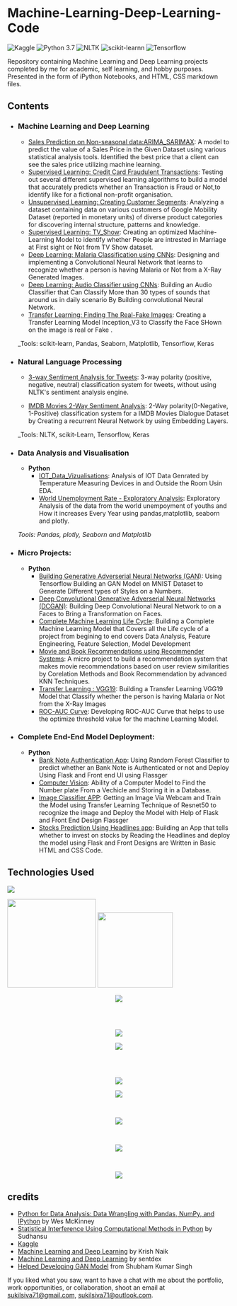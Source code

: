 # Machine-Learning-Deep-Learning-Code
![Kaggle](https://img.shields.io/badge/Dataset-Kaggle-blue.svg) ![Python 3.7](https://img.shields.io/badge/Python-3.7-brightgreen.svg) ![NLTK](https://img.shields.io/badge/Library-NLTK-orange.svg) ![scikit-learnn](https://img.shields.io/badge/Library-Scikit_Learn-orange.svg) ![Tensorflow](https://img.shields.io/badge/Library-Tensorflow-orange.svg)

Repository containing Machine Learning and Deep Learning projects completed by me for academic, self learning, and hobby purposes. Presented in the form of iPython Notebooks, and HTML, CSS markdown files.

## Contents

- ### Machine Learning and Deep Learning

	- [Sales Prediction on Non-seasonal data:ARIMA_SARIMAX](https://github.com/sukilsiva/Machine-Learnig-Deep-Learning-Code/blob/master/ARIMA_SARIMAX.ipynb): A model to predict the value of a Sales Price in the Given Dataset using various statistical analysis tools. Identified the best price that a client can see the sales price utilizing machine learning.
	- [Supervised Learning: Credit Card Fraudulent Transactions](https://github.com/sukilsiva/Machine-Learnig-Deep-Learning-Code/blob/master/Credit%20card.ipynb): Testing out several different supervised learning algorithms to build a model that accurately predicts whether an Transaction is Fraud or Not,to identify like for a fictional non-profit organisation.
	- [Unsupervised Learning: Creating Customer Segments](https://github.com/sukilsiva/Machine-Learnig-Deep-Learning-Code/blob/master/Clustering.ipynb): Analyzing a dataset containing data on various customers of Google Mobility Dataset (reported in monetary units) of diverse product categories for discovering internal structure, patterns and knowledge.
	- [Supervised Learning: TV_Show](https://github.com/sukilsiva/Machine-Learnig-Deep-Learning-Code/blob/master/Supervised%20Learning.ipynb): Creating an optimized Machine-Learning Model to identify whether People are intrested in Marriage at First sight or Not from TV Show dataset.
	- [Deep Learning: Malaria Classification using CNNs](https://github.com/sukilsiva/Machine-Learnig-Deep-Learning-Code/blob/master/Malaria.ipynb):  Designing and implementing a Convolutional Neural Network that learns to recognize whether a person is having Malaria or Not from a X-Ray Generated Images.
   - [Deep Learning: Audio Classifier using CNNs](https://github.com/sukilsiva/Machine-Learnig-Deep-Learning-Code/blob/master/Audio_Classifier.ipynb): Building an Audio Classifier that Can Classify More than 30 types of sounds that around us in daily scenario By Building convolutional Neural Network.
	- [Transfer Learning: Finding The Real-Fake Images](https://github.com/sukilsiva/Machine-Learnig-Deep-Learning-Code/blob/master/REALFAKEFACEDETECTION_INCEPTION_V3.ipynb): Creating a Transfer Learning Model Inception_V3 to Classify the Face SHown on the image is real or Fake .

	_Tools: scikit-learn, Pandas, Seaborn, Matplotlib, Tensorflow, Keras 

- ### Natural Language Processing

	- [3-way Sentiment Analysis for Tweets](https://github.com/sukilsiva/Machine-Learnig-Deep-Learning-Code/blob/master/Sentiment_Analysis.ipynb): 3-way polarity (positive, negative, neutral) classification system for tweets, without using NLTK's sentiment analysis engine.

	- [IMDB Movies 2-Way Sentiment Analysis](https://github.com/sukilsiva/Machine-Learnig-Deep-Learning-Code/blob/master/RNN.ipynb): 2-Way polarity(0-Negative, 1-Positive) classification system for a IMDB Movies Dialogue Dataset by Creating a recurrent Neural Network by using Embedding Layers.

	_Tools: NLTK, scikit-Learn, Tensorflow, Keras

- ### Data Analysis and Visualisation
	- __Python__
		- [IOT_Data_Vizualisations](https://github.com/sukilsiva/Machine-Learnig-Deep-Learning-Code/blob/master/Data%20Visualisations/Notebooks/IOT_Data_Vizualisation.py): Analysis of IOT Data Genrated by Temperature Measuring Devices in and Outside the Room Usin EDA.
		- [World Unemployment Rate - Exploratory Analysis](https://github.com/sukilsiva/Machine-Learnig-Deep-Learning-Code/blob/master/Data%20Visualisations/Notebooks/World_Unemployment_Data_Vizualisation.ipynb): Exploratory Analysis of the data from the world unempoyment of youths and How it increases Every Year using pandas,matplotlib, seaborn and plotly.
		
	_Tools: Pandas, plotly, Seaborn and Matplotlib_

- ### Micro Projects: 

	- __Python__
		- [Building Generative Adverserial Neural Networks (GAN)](https://github.com/sukilsiva/Machine-Learnig-Deep-Learning-Code/blob/master/GANMNIST.ipynb): Using Tensorflow Building an GAN Model on MNIST Dataset to Generate Different types of Styles on a Numbers.
		- [Deep Convolutional Generative Adverserial Neural Networks (DCGAN)](https://github.com/sukilsiva/Machine-Learnig-Deep-Learning-Code/blob/master/DCGAN_Face_Dataset_with_keras.ipynb): Building Deep Convolutional Neural Network to on a Faces to Bring a Transformation on Faces.
		- [Complete Machine Learning Life Cycle](https://github.com/sukilsiva/Machine-Learnig-Deep-Learning-Code/blob/master/MachineLearningLifeCycle.ipynb): Building a Complete Machine Learning Model that Covers all the Life cycle of a project from begining to end covers Data Analysis, Feature Engineering, Feature Selection, Model Development
		- [Movie and Book Recommendations using Recommender Systems](https://github.com/sukilsiva/Machine-Learnig-Deep-Learning-Code/blob/master/Recommendation_systems.ipynb): A micro project to build a recommendation system that makes movie recommendations based on user review similarities by Corelation Methods and Book Recommendation by advanced KNN Techniques.
         - [Transfer Learning : VGG19](https://github.com/sukilsiva/Machine-Learnig-Deep-Learning-Code/blob/master/VGG19.ipynb): Building a Transfer Learning VGG19 Model that Classify whether the person is having Malaria or Not from the X-Ray Images
		- [ROC-AUC Curve](https://github.com/sukilsiva/Machine-Learnig-Deep-Learning-Code/blob/master/roc_curve.ipynb): Developing ROC-AUC Curve that helps to use the optimize threshold value for the machine Learning Model.
	

- ### Complete End-End Model Deployment: 

	- __Python__
		- [Bank Note Authentication App](https://github.com/sukilsiva/Machine-Learnig-Deep-Learning-Code/tree/master/Bank_Note_Authentication_App): Using Random Forest Classifier to predict whether an Bank Note is Authenticated or not and Deploy Using Flask and Front end UI using Flassger
		- [Computer Vision](https://github.com/sukilsiva/Machine-Learnig-Deep-Learning-Code/tree/master/Computer_vision): Ability of a Computer Model to Find the Number plate From a Vechicle and Storing it in a Database.
		- [Image Classifier APP](https://github.com/sukilsiva/Machine-Learnig-Deep-Learning-Code/tree/master/Image_Classification_Model_Deployment): Getting an Image Via Webcam and Train the Model using Transfer Learning Technique of Resnet50 to recognize the image and Deploy the Model with Help of Flask and Front End Design Flassger
		- [Stocks Prediction Using Headlines app](https://github.com/sukilsiva/Machine-Learnig-Deep-Learning-Code/tree/master/Natural-Language-Processing-Deployment): Building an App that tells whether to invest on stocks by Reading the Headlines and deploy the model using Flask and Front Designs are Written in Basic HTML and CSS Code.
		
## Technologies Used

![](https://forthebadge.com/images/badges/made-with-python.svg)

[<img target="_blank" src="https://keras.io/img/logo.png" width=200>](https://keras.io/) [<img target="_blank" src="https://flask.palletsprojects.com/en/1.1.x/_images/flask-logo.png" width=170>](https://flask.palletsprojects.com/en/1.1.x/)
<br/>
<p align="center">
  <img src="https://raw.githubusercontent.com/donnemartin/data-science-ipython-notebooks/master/images/python.png">
</p>
<br/>
<br/>
<p align="center">
  <img src="https://raw.githubusercontent.com/donnemartin/data-science-ipython-notebooks/master/images/pandas.png">
</p>
<p align="center">
  <img src="https://raw.githubusercontent.com/donnemartin/data-science-ipython-notebooks/master/images/numpy.png">
</p>
<br/>
<br/>
<p align="center">
  <img src="https://raw.githubusercontent.com/donnemartin/data-science-ipython-notebooks/master/images/scipy.png">
</p>
<p align="center">
  <img src="https://raw.githubusercontent.com/donnemartin/data-science-ipython-notebooks/master/images/matplotlib.png">
</p>
<br/>
<p align="center">
  <img src="https://raw.githubusercontent.com/donnemartin/data-science-ipython-notebooks/master/images/scikitlearn.png">
</p>
<br/>
<p align="center">
  <img src="https://avatars0.githubusercontent.com/u/15658638?v=3&s=100">
</p>
<br/>
<p align="center">
  <img src="http://i.imgur.com/ZhKXrKZ.png">
</p>


## credits

* [Python for Data Analysis: Data Wrangling with Pandas, NumPy, and IPython](http://www.amazon.com/Python-Data-Analysis-Wrangling-IPython/dp/1449319793) by Wes McKinney
* [Statistical Interference Using Computational Methods in Python](https://www.youtube.com/channel/UCb1GdqUqArXMQ3RS86lqqOw) by Sudhansu
* [Kaggle](https://www.kaggle.com/)
* [Machine Learning and Deep Learning](https://www.youtube.com/user/krishnaik06) by Krish Naik
* [Machine Learning and Deep Learning](https://www.youtube.com/user/sentdex) by sentdex
* [Helped Developing GAN Model](https://www.linkedin.com/in/shubham-kr-singh) from Shubham Kumar Singh

If you liked what you saw, want to have a chat with me about the portfolio, work opportunities, or collaboration, shoot an email at sukilsiva71@gmail.com, sukilsiva71@outlook.com. 
